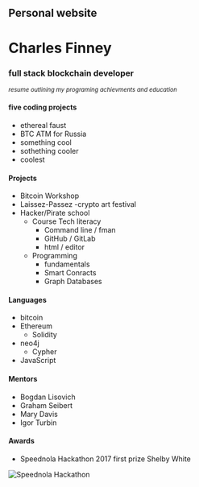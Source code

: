 ## Personal website
# Charles Finney
### full stack blockchain developer 
<sup>_resume outlining my programing achievments and education_</sup>
#### five coding projects 
* ethereal faust
* BTC ATM for Russia
* something cool 
* sothething cooler
* coolest
#### Projects
* Bitcoin Workshop
* Laissez-Passez -crypto art festival
* Hacker/Pirate school
    * Course Tech literacy
        * Command line / fman
        * GitHub / GitLab
        * html / editor
    * Programming
        * fundamentals
        * Smart Conracts
        * Graph Databases
        
 #### Languages 
 * bitcoin
 * Ethereum
   * Solidity 
 * neo4j
   * Cypher
 * JavaScript
 #### Mentors
 * Bogdan Lisovich
 * Graham Seibert
 * Mary Davis
 * Igor Turbin 
 #### Awards
   * Speednola Hackathon 2017 first prize Shelby White  
     
   ![Speednola Hackathon]()
   
